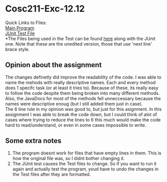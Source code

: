 # Cosc211-Exc-12.12
Quick Links to Files:
<br>
[Main Program](Excercise-12.12/src/pkg/Exercise12_12.java)
<br>
[JUnit Test File](Excercise-12.12/test/pkg/JUnitTest.java)
<br>
*The Files being used in the Test can be found [here](Excercise-12.12/test/pkg/) along with the JUnit one. Note that these are the unedited version, those that use 'next line' brace style.
## Opinion about the assignment
The changes definetly did improve the readablilty of the code. I was able to name the mehods with really descriptive names. Each and every method does 1 specifc task (or at least it tries to). Because of these, its really easy to follow the code despite them being broken into many different methods. Also, the JavaDocs for most of the methods fell unneccessary because the names were descriptive enoug (but I still added them just in case).
<br>
The 6 line rule in my opinion was good to, but just for this asignment. In this assignment I was able to break the code down, but I could think of alot of cases where trying to reduce the lines to 6 this much would make the code hard to read/understand, or even in some cases impossible to write.
## Some extra notes
1) The program doesnt work for files that have empty lines in them. This is how the original file was, so I didnt bother changing it.
2) The JUnit test causes the Test files to change. So if you want to run it again and actually test the program, youd have to undo the changes in the Test files after they are formatted.

